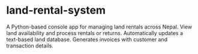 # land-rental-system
A Python-based console app for managing land rentals across Nepal. View land availability and process rentals or returns. Automatically updates a text-based land database. Generates invoices with customer and transaction details.
